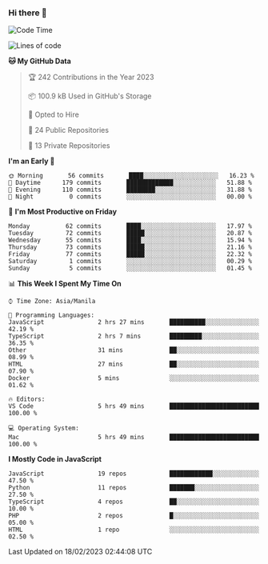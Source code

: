 ### Hi there 👋

<!--START_SECTION:waka-->
![Code Time](http://img.shields.io/badge/Code%20Time-84%20hrs%2027%20mins-blue)

![Lines of code](https://img.shields.io/badge/From%20Hello%20World%20I%27ve%20Written-382%20Thousand%20lines%20of%20code-blue)

**🐱 My GitHub Data** 

> 🏆 242 Contributions in the Year 2023
 > 
> 📦 100.9 kB Used in GitHub's Storage 
 > 
> 💼 Opted to Hire
 > 
> 📜 24 Public Repositories 
 > 
> 🔑 13 Private Repositories  
 > 
**I'm an Early 🐤** 

```text
🌞 Morning       56 commits       ████░░░░░░░░░░░░░░░░░░░░░   16.23 % 
🌆 Daytime      179 commits       █████████████░░░░░░░░░░░░   51.88 % 
🌃 Evening      110 commits       ████████░░░░░░░░░░░░░░░░░   31.88 % 
🌙 Night          0 commits       ░░░░░░░░░░░░░░░░░░░░░░░░░   00.00 % 

```
📅 **I'm Most Productive on Friday** 

```text
Monday          62 commits       ████░░░░░░░░░░░░░░░░░░░░░   17.97 % 
Tuesday         72 commits       █████░░░░░░░░░░░░░░░░░░░░   20.87 % 
Wednesday       55 commits       ████░░░░░░░░░░░░░░░░░░░░░   15.94 % 
Thursday        73 commits       █████░░░░░░░░░░░░░░░░░░░░   21.16 % 
Friday          77 commits       █████░░░░░░░░░░░░░░░░░░░░   22.32 % 
Saturday         1 commits       ░░░░░░░░░░░░░░░░░░░░░░░░░   00.29 % 
Sunday           5 commits       ░░░░░░░░░░░░░░░░░░░░░░░░░   01.45 % 

```


📊 **This Week I Spent My Time On** 

```text
⌚︎ Time Zone: Asia/Manila

💬 Programming Languages: 
JavaScript               2 hrs 27 mins       ██████████░░░░░░░░░░░░░░░   42.19 % 
TypeScript               2 hrs 7 mins        █████████░░░░░░░░░░░░░░░░   36.35 % 
Other                    31 mins             ██░░░░░░░░░░░░░░░░░░░░░░░   08.99 % 
HTML                     27 mins             ██░░░░░░░░░░░░░░░░░░░░░░░   07.90 % 
Docker                   5 mins              ░░░░░░░░░░░░░░░░░░░░░░░░░   01.62 % 

🔥 Editors: 
VS Code                  5 hrs 49 mins       █████████████████████████   100.00 % 

💻 Operating System: 
Mac                      5 hrs 49 mins       █████████████████████████   100.00 % 

```

**I Mostly Code in JavaScript** 

```text
JavaScript               19 repos            ████████████░░░░░░░░░░░░░   47.50 % 
Python                   11 repos            ███████░░░░░░░░░░░░░░░░░░   27.50 % 
TypeScript               4 repos             ██░░░░░░░░░░░░░░░░░░░░░░░   10.00 % 
PHP                      2 repos             █░░░░░░░░░░░░░░░░░░░░░░░░   05.00 % 
HTML                     1 repo              ░░░░░░░░░░░░░░░░░░░░░░░░░   02.50 % 

```



 Last Updated on 18/02/2023 02:44:08 UTC
<!--END_SECTION:waka-->
